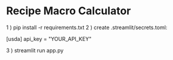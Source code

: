 # Recipe Macro Calculator
1 ) pip install -r requirements.txt
2 ) create .streamlit/secrets.toml:

[usda]
api_key = "YOUR_API_KEY"

3 ) streamlit run app.py